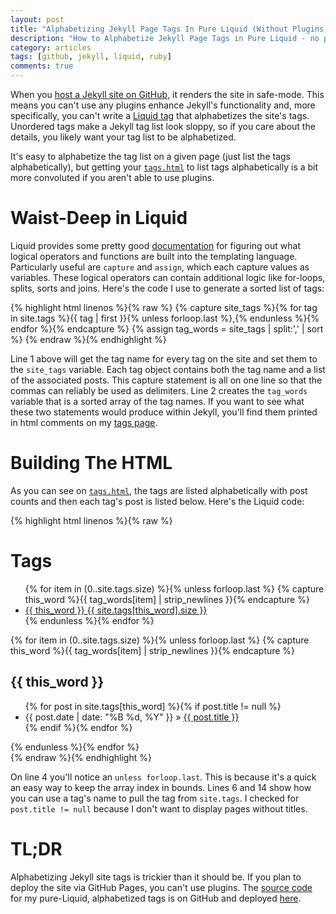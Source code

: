 ```yaml
---
layout: post
title: "Alphabetizing Jekyll Page Tags In Pure Liquid (Without Plugins)"
description: "How to Alphabetize Jekyll Page Tags in Pure Liquid - no plugins"
category: articles
tags: [github, jekyll, liquid, ruby]
comments: true
---
```


When you [host a Jekyll site on GitHub](https://help.github.com/articles/using-jekyll-with-pages), it renders the site in safe-mode.  This means you can't use any plugins enhance Jekyll's functionality and, more specifically, you can't write a [Liquid tag](https://github.com/Shopify/liquid/wiki/Liquid-for-Programmers#create-your-own-tags) that alphabetizes the site's tags.  Unordered tags make a Jekyll tag list look sloppy, so if you care about the details, you likely want your tag list to be alphabetized.

It's easy to alphabetize the tag list on a given page (just list the tags alphabetically), but getting your [`tags.html`](/tags.html) to list tags alphabetically is a bit more convoluted if you aren't able to use plugins.

# Waist-Deep in Liquid
Liquid provides some pretty good [documentation](http://docs.shopify.com/themes/liquid-basics/logic) for figuring out what logical operators and functions are built into the templating language.  Particularly useful are `capture` and `assign`, which each capture values as variables.  These logical operators can contain additional logic like for-loops, splits, sorts and joins.  Here's the code I use to generate a sorted list of tags:

{% highlight html linenos %}{% raw %}
{% capture site_tags %}{% for tag in site.tags %}{{ tag | first }}{% unless forloop.last %},{% endunless %}{% endfor %}{% endcapture %}
{% assign tag_words = site_tags | split:',' | sort %}
{% endraw %}{% endhighlight %}

Line 1 above will get the tag name for every tag on the site and set them to the `site_tags` variable.  Each tag object contains both the tag name and a list of the associated posts.  This capture statement is all on one line so that the commas can reliably be used as delimiters.  Line 2 creates the `tag_words` variable that is a sorted array of the tag names.  If you want to see what these two statements would produce within Jekyll, you'll find them printed in html comments on my [tags page](/tags.html).

# Building The HTML
As you can see on [`tags.html`](/tags.html), the tags are listed alphabetically with post counts and then each tag's post is listed below.  Here's the Liquid code:

{% highlight html linenos %}{% raw %}
<div id="tags">
  <h1>Tags</h1>
  <ul class="tag-box inline">
  {% for item in (0..site.tags.size) %}{% unless forloop.last %}
    {% capture this_word %}{{ tag_words[item] | strip_newlines }}{% endcapture %}
    <li><a href="#{{ this_word | cgi_escape }}">{{ this_word }} <span>{{ site.tags[this_word].size }}</span></a></li>
  {% endunless %}{% endfor %}
  </ul>

  {% for item in (0..site.tags.size) %}{% unless forloop.last %}
    {% capture this_word %}{{ tag_words[item] | strip_newlines }}{% endcapture %}
  <h2 id="{{ this_word | cgi_escape }}">{{ this_word }}</h2>
  <ul class="posts">
    {% for post in site.tags[this_word] %}{% if post.title != null %}
    <li itemscope><span class="entry-date"><time datetime="{{ post.date | date_to_xmlschema }}" itemprop="datePublished">{{ post.date | date: "%B %d, %Y" }}</time></span> &raquo; <a href="{{ post.url }}">{{ post.title }}</a></li>
    {% endif %}{% endfor %}
  </ul>
  {% endunless %}{% endfor %}
</div>
{% endraw %}{% endhighlight %}

On line 4 you'll notice an `unless forloop.last`.  This is because it's a quick an easy way to keep the array index in bounds.  Lines 6 and 14 show how you can use a tag's name to pull the tag from `site.tags`.  I checked for `post.title != null` because I don't want to display pages without titles.

# TL;DR
Alphabetizing Jekyll site tags is trickier than it should be.  If you plan to deploy the site via GitHub Pages, you can't use plugins.  The [source code](https://github.com/LanyonM/lanyonm.github.io/blob/master/tags.html) for my pure-Liquid, alphabetized tags is on GitHub and deployed [here](/tags.html).
